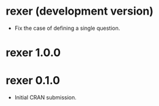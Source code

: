 # rexer (development version)

* Fix the case of defining a single question.

# rexer 1.0.0

# rexer 0.1.0

* Initial CRAN submission.
